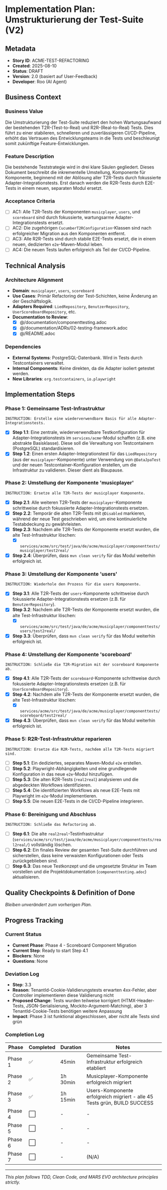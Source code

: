 # Implementation Plan: Umstrukturierung der Test-Suite (V2)

## Metadata

- **Story ID**: ACME-TEST-REFACTORING
- **Created**: 2025-08-10
- **Status**: DRAFT
- **Version**: 2.0 (basiert auf User-Feedback)
- **Developer**: Roo (AI Agent)

## Business Context

### Business Value

Die Umstrukturierung der Test-Suite reduziert den hohen Wartungsaufwand der bestehenden T2R-(Test-to-Real) und R2R-(Real-to-Real) Tests. Dies führt zu einer stabileren, schnelleren und zuverlässigeren CI/CD-Pipeline, erhöht das Vertrauen des Entwicklungsteams in die Tests und beschleunigt somit zukünftige Feature-Entwicklungen.

### Feature Description

Die bestehende Teststrategie wird in drei klare Säulen gegliedert. Dieses Dokument beschreibt die inkrementelle Umstellung, Komponente für Komponente, beginnend mit der Ablösung aller T2R-Tests durch fokussierte Adapter-Integrationstests. Erst danach werden die R2R-Tests durch E2E-Tests in einem neuen, separaten Modul ersetzt.

### Acceptance Criteria

- [ ] AC1: Alle T2R-Tests der Komponenten `musicplayer`, `users`, und `scoreboard` sind durch fokussierte, wartungsarme Adapter-Integrationstests ersetzt.
- [ ] AC2: Die zugehörigen `CucumberT2RConfiguration`-Klassen sind nach erfolgreicher Migration aus den Komponenten entfernt.
- [ ] AC3: Alle R2R-Tests sind durch stabile E2E-Tests ersetzt, die in einem neuen, dedizierten `e2e`-Maven-Modul leben.
- [ ] AC4: Die neuen Tests laufen erfolgreich als Teil der CI/CD-Pipeline.

## Technical Analysis

### Architecture Alignment

- **Domain**: `musicplayer`, `users`, `scoreboard`
- **Use Cases**: Primär Refactoring der Test-Schichten, keine Änderung an der Geschäftslogik.
- **Adapters Required**: `LiedRepository`, `BenutzerRepository`, `UserScoreBoardRepository`, etc.
- **Documentation to Review**:
    - [x] @/documentation/componenttesting.adoc
    - [x] @/documentation/ADRs/02-testing-framework.adoc
    - [x] @/README.adoc

### Dependencies

- **External Systems**: PostgreSQL-Datenbank. Wird in Tests durch Testcontainers verwaltet.
- **Internal Components**: Keine direkten, da die Adapter isoliert getestet werden.
- **New Libraries**: `org.testcontainers`, `io.playwright`

## Implementation Steps

### Phase 1: Gemeinsame Test-Infrastruktur

```
INSTRUCTION: Erstelle eine wiederverwendbare Basis für alle Adapter-Integrationstests.
```

- [x] **Step 1.1**: Eine zentrale, wiederverwendbare Testkonfiguration für Adapter-Integrationstests im `services/acme`-Modul schaffen (z.B. eine abstrakte Basisklasse). Diese soll die Verwaltung von Testcontainern (PostgreSQL) standardisieren.
- [x] **Step 1.2**: Einen ersten Adapter-Integrationstest für das `LiedRepository` (aus der `musicplayer`-Komponente) unter Verwendung von `@DataJpaTest` und der neuen Testcontainer-Konfiguration erstellen, um die Infrastruktur zu validieren. Dieser dient als Blaupause.

### Phase 2: Umstellung der Komponente 'musicplayer'

```
INSTRUCTION: Ersetze alle T2R-Tests der musicplayer Komponente.
```

- [x] **Step 2.1**: Alle weiteren T2R-Tests der `musicplayer`-Komponente schrittweise durch fokussierte Adapter-Integrationstests ersetzen.
- [x] **Step 2.2**: Temporär die alten T2R-Tests mit `@Disabled` markieren, während der neue Test geschrieben wird, um eine kontinuierliche Testabdeckung zu gewährleisten.
- [x] **Step 2.3**: Nachdem alle T2R-Tests der Komponente ersetzt wurden, die alte Test-Infrastruktur löschen:
    - [x] `services/acme/src/test/java/de/acme/musicplayer/componenttests/musicplayer/test2real/`
- [x] **Step 2.4**: Überprüfen, dass `mvn clean verify` für das Modul weiterhin erfolgreich ist.

### Phase 3: Umstellung der Komponente 'users'

```
INSTRUCTION: Wiederhole den Prozess für die users Komponente.
```

- [x] **Step 3.1**: Alle T2R-Tests der `users`-Komponente schrittweise durch fokussierte Adapter-Integrationstests ersetzen (z.B. für `BenutzerRepository`).
- [x] **Step 3.2**: Nachdem alle T2R-Tests der Komponente ersetzt wurden, die alte Test-Infrastruktur löschen:
    - [x] `services/acme/src/test/java/de/acme/musicplayer/componenttests/users/test2real/`
- [x] **Step 3.3**: Überprüfen, dass `mvn clean verify` für das Modul weiterhin erfolgreich ist.

### Phase 4: Umstellung der Komponente 'scoreboard'

```
INSTRUCTION: Schließe die T2R-Migration mit der scoreboard Komponente ab.
```

- [x] **Step 4.1**: Alle T2R-Tests der `scoreboard`-Komponente schrittweise durch fokussierte Adapter-Integrationstests ersetzen (z.B. für `UserScoreBoardRepository`).
- [x] **Step 4.2**: Nachdem alle T2R-Tests der Komponente ersetzt wurden, die alte Test-Infrastruktur löschen:
    - [x] `services/acme/src/test/java/de/acme/musicplayer/componenttests/scoreboard/test2real/`
- [x] **Step 4.3**: Überprüfen, dass `mvn clean verify` für das Modul weiterhin erfolgreich ist.

### Phase 5: R2R-Test-Infrastruktur reparieren

```
INSTRUCTION: Ersetze die R2R-Tests, nachdem alle T2R-Tests migriert sind.
```

- [ ] **Step 5.1**: Ein dediziertes, separates Maven-Modul `e2e` erstellen.
- [ ] **Step 5.2**: Playwright-Abhängigkeiten und eine grundlegende Konfiguration in das neue `e2e`-Modul hinzufügen.
- [ ] **Step 5.3**: Die alten R2R-Tests (`real2real`) analysieren und die abgedeckten Workflows identifizieren.
- [ ] **Step 5.4**: Die identifizierten Workflows als neue E2E-Tests mit Playwright im `e2e`-Modul implementieren.
- [ ] **Step 5.5**: Die neuen E2E-Tests in die CI/CD-Pipeline integrieren.

### Phase 6: Bereinigung und Abschluss

```
INSTRUCTION: Schließe das Refactoring ab.
```

- [ ] **Step 6.1**: Die alte `real2real`-Testinfrastruktur (`services/acme/src/test/java/de/acme/musicplayer/componenttests/real2real/`) vollständig löschen.
- [ ] **Step 6.2**: Ein finales Review der gesamten Test-Suite durchführen und sicherstellen, dass keine verwaisten Konfigurationen oder Tests zurückgeblieben sind.
- [ ] **Step 6.3**: Das neue Testkonzept und die umgesetzte Struktur im Team vorstellen und die Projektdokumentation (`componenttesting.adoc`) aktualisieren.

## Quality Checkpoints & Definition of Done

*Bleiben unverändert zum vorherigen Plan.*

## Progress Tracking

### Current Status

- **Current Phase**: Phase 4 - Scoreboard Component Migration
- **Current Step**: Ready to start Step 4.1
- **Blockers**: None
- **Questions**: None

### Deviation Log

- **Step**: 3.3
- **Reason**: TenantId-Cookie-Validierungstests erwarten 4xx-Fehler, aber Controller implementieren diese Validierung nicht
- **Proposed Change**: Tests wurden teilweise korrigiert (HTMX-Header-Tests, JSON-Serialisierung, Mockito-Argument-Matching), aber 3 TenantId-Cookie-Tests benötigen weitere Anpassung
- **Impact**: Phase 3 ist funktional abgeschlossen, aber nicht alle Tests sind grün

### Completion Log

| Phase   | Completed | Duration | Notes |
|---------|-----------|----------|-------|
| Phase 1 | ✅         | 45min    | Gemeinsame Test-Infrastruktur erfolgreich etabliert |
| Phase 2 | ✅         | 1h 30min | Musicplayer-Komponente erfolgreich migriert |
| Phase 3 | ✅         | 1h 15min | Users-Komponente erfolgreich migriert - alle 45 Tests grün, BUILD SUCCESS |
| Phase 4 | ⬜         | -        | -     |
| Phase 5 | ⬜         | -        | -     |
| Phase 6 | ⬜         | -        | -     |
| Phase 7 | ⬜         | -        | (N/A) |

---
*This plan follows TDD, Clean Code, and MARS EVO architecture principles strictly.*
